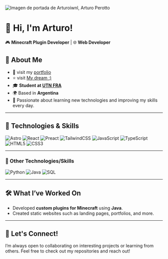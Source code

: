 ![Imagen de portada de Arturoiwnl, Arturo Perotto](https://arturoiwnl.pro/og/bg-og.jpg)

# 👋 Hi, I'm Arturo!  

🎮 **Minecraft Plugin Developer** | 🌐 **Web Developer**  

## 📖 About Me  
- 💼 visit my [portfolio](https://arturoiwnl.pro)
- ⭐ visit [My dream :)](https://studio.arturoiwnl.pro/)
- 🎓 **Student at [UTN FRA](https://fra.utn.edu.ar/)**  
- 🌍 Based in **Argentina**  
- 🚀 Passionate about learning new technologies and improving my skills every day.  

---

## 🚀 Technologies & Skills

![Astro](https://img.shields.io/badge/Astro-000000?style=for-the-badge&logo=astro&logoColor=white)
![React](https://img.shields.io/badge/React-61DAFB?style=for-the-badge&logo=react&logoColor=black)
![Preact](https://img.shields.io/badge/Preact-673AB8?style=for-the-badge&logo=preact&logoColor=white)
![TailwindCSS](https://img.shields.io/badge/Tailwind_CSS-06B6D4?style=for-the-badge&logo=tailwind-css&logoColor=white)
![JavaScript](https://img.shields.io/badge/JavaScript-F7DF1E?style=for-the-badge&logo=javascript&logoColor=black)
![TypeScript](https://img.shields.io/badge/TypeScript-3178C6?style=for-the-badge&logo=typescript&logoColor=white)
![HTML5](https://img.shields.io/badge/HTML5-E34F26?style=for-the-badge&logo=html5&logoColor=white)
![CSS3](https://img.shields.io/badge/CSS3-1572B6?style=for-the-badge&logo=css3&logoColor=white)

---

### 🧰 Other Technologies/Skills

![Python](https://img.shields.io/badge/Python-3776AB?style=for-the-badge&logo=python&logoColor=white)
![Java](https://img.shields.io/badge/Java-007396?style=for-the-badge&logo=java&logoColor=white)
![SQL](https://img.shields.io/badge/SQL-4479A1?style=for-the-badge&logo=postgresql&logoColor=white)


---

## 🛠️ What I’ve Worked On
- Developed **custom plugins for Minecraft** using **Java**.
- Created static websites such as landing pages, portfolios, and more.

---

## 🌟 Let's Connect!  
I’m always open to collaborating on interesting projects or learning from others. Feel free to check out my repositories and reach out!  
